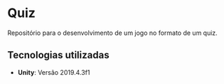 # Quiz
 Repositório para o desenvolvimento de um jogo no formato de um quiz.

## Tecnologias utilizadas

* **Unity**: Versão 2019.4.3f1